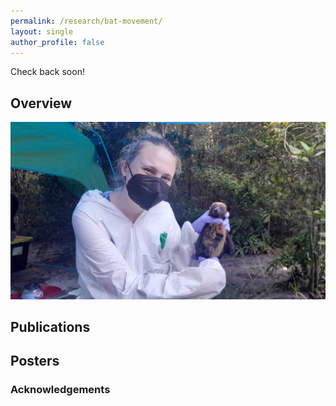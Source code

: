 ```yaml
---
permalink: /research/bat-movement/
layout: single
author_profile: false
---
```


Check back soon!

## Overview


![Madagascar bat sampling](/assets/images/sophbat.jpeg)

## Publications


## Posters


### Acknowledgements